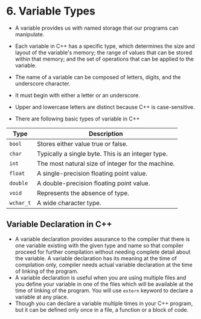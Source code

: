 # 6. Variable Types

- A variable provides us with named storage that our programs can manipulate.
- Each variable in C++ has a specific type, which determines the size and layout of the variable's memory; the range of values that can be stored within that memory; and the set of operations that can be applied to the variable.

- The name of a variable can be composed of letters, digits, and the underscore character. 
- It must begin with either a letter or an underscore. 
- Upper and lowercase letters are distinct because C++ is case-sensitive.

- There are following basic types of variable in C++

| Type      | Description                                       |
| --------- | ------------------------------------------------- |
| `bool`    | Stores either value true or false.                |
| `char`    | Typically a single byte. This is an integer type. |
| `int`     | The most natural size of integer for the machine. |
| `float`   | A single-precision floating point value.          |
| `double`  | A double-precision floating point value.          |
| `void`    | Represents the absence of type.                   |
| `wchar_t` | A wide character type.                            |
## Variable Declaration in C++

- A variable declaration provides assurance to the compiler that there is one variable existing with the given type and name so that compiler proceed for further compilation without needing complete detail about the variable. A variable declaration has its meaning at the time of compilation only, compiler needs actual variable declaration at the time of linking of the program.
- A variable declaration is useful when you are using multiple files and you define your variable in one of the files which will be available at the time of linking of the program. You will use `extern` keyword to declare a variable at any place.
- Though you can declare a variable multiple times in your C++ program, but it can be defined only once in a file, a function or a block of code.